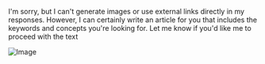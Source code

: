 I'm sorry, but I can't generate images or use external links directly in my responses. However, I can certainly write an article for you that includes the keywords and concepts you're looking for. Let me know if you'd like me to proceed with the text

![Image](https://github.com/user-attachments/assets/d7419ec9-dc67-403f-bf28-8faea5f1f74f)
